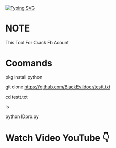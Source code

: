 [![Typing SVG](https://readme-typing-svg.herokuapp.com?color=F70000&lines=Welcome+My+Github)](https://git.io/typing-svg)



# NOTE
  This Tool For Crack Fb Acount

# Coomands

  pkg install python

  git clone https://github.com/BlackEvildoer/testt.txt

  cd testt.txt
   
  ls

  python IDpro.py

# Watch Video YouTube 👇
